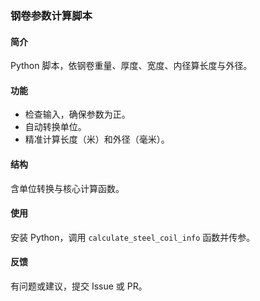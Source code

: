 
### 钢卷参数计算脚本
#### 简介
Python 脚本，依钢卷重量、厚度、宽度、内径算长度与外径。

#### 功能
- 检查输入，确保参数为正。
- 自动转换单位。
- 精准计算长度（米）和外径（毫米）。

#### 结构
含单位转换与核心计算函数。

#### 使用
安装 Python，调用 `calculate_steel_coil_info` 函数并传参。

#### 反馈
有问题或建议，提交 Issue 或 PR。 
